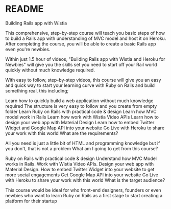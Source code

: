 # README

Building Rails app with Wistia 

This comprehensive, step-by-step course will teach you basic steps of how to build a Rails app with understanding of MVC model and host it on Heroku. After completing the course, you will be able to create a basic Rails app even you're newbies.

Within just 1.5 hour of videos, "Building Rails app with Wistia and Heroku for Newbies" will give you the skills set you need to start off your Rail world quickly without much knowledge required.

With easy to follow, step-by-step videos, this course will give you an easy and quick way to start your learning curve with Ruby on Rails and build something real, this including;

Learn how to quickly build a web application without much knowledge required
The structure is very easy to follow and you create from empty folder
Learn Ruby on Rails with practical code & design
Learn how MVC model work in Rails
Learn how work with Wistia Video APIs
Learn how to design your web app with Material Design
Learn how to embed Twitter Widget and Google Map API into your website
Go Live with Heroku to share your work with this world
What are the requirements?

All you need is just a little bit of HTML and programming knowledge but if you don't, that is not a problem
What am I going to get from this course?

Ruby on Rails with practical code & design
Understand how MVC Model works in Rails.
Work with Wistia Video APIs.
Design your web app with Material Design.
How to embed Twitter Widget into your website to get more social engagements
Get Google Map API into your website
Go Live with Heroku to share your work with this world
What is the target audience?

This course would be ideal for who front-end designers, founders or even newbies who want to learn Ruby on Rails as a first stage to start creating a platform for their startup
